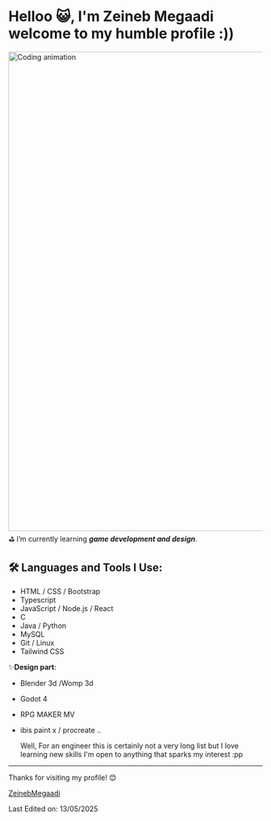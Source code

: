 # Helloo 😺, I'm Zeineb Megaadi welcome to my humble profile :))

<img align="right" src="https://cdn.dribbble.com/users/1277312/screenshots/14733298/media/39b1045e593737587dd60e42c8422d1f.gif" width="950" alt="Coding animation">

⛳ I’m currently learning ***game development and design***.

## 🛠 Languages and Tools I Use:
- HTML / CSS / Bootstrap
- Typescript
- JavaScript / Node.js / React
- C 
- Java / Python
- MySQL
- Git / Linux
- Tailwind CSS


✨**Design part**:
- Blender 3d /Womp 3d
- Godot 4
- RPG MAKER MV
- ibis paint x / procreate ..

  
  Well, For an engineer this is certainly not a very long list but I love learning new skills I'm open to anything that sparks my interest :pp 

---

Thanks for visiting my profile! 😊



[ZeinebMegaadi](https://github.com/ZeinebMegaadi/ZeinebMegaadi)

Last Edited on: 13/05/2025
